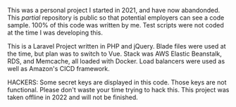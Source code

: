 This was a personal project I started in 2021, and have now abandonded. This *partial* repository is public so that potential employers can see a code sample. 100% of this code was written by me. Test scripts were not coded at the time I was developing this.

This is a Laravel Project written in PHP and jQuery. Blade files were used at the time, but plan was to switch to Vue. Stack was AWS Elastic Beanstalk, RDS, and Memcache, all loaded with Docker. Load balancers were used as well as Amazon's CICD framework. 

HACKERS:
Some secret keys are displayed in this code. Those keys are not functional. Please don't waste your time trying to hack this. This project was taken offline in 2022 and will not be finished.
